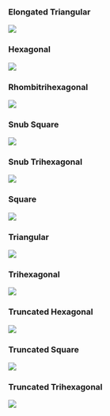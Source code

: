### Elongated Triangular
![](truchet_python/images/elongated_triangular.png)

### Hexagonal
![](truchet_python/images/hexagonal.png)

### Rhombitrihexagonal
![](truchet_python/images/rhombitrihexagonal.png)

### Snub Square
![](truchet_python/images/snub_square.png)

### Snub Trihexagonal
![](truchet_python/images/snub_trihexagonal.png)

### Square
![](truchet_python/images/square.png)

### Triangular
![](truchet_python/images/triangular.png)

### Trihexagonal
![](truchet_python/images/trihexagonal.png)

### Truncated Hexagonal
![](truchet_python/images/truncated_hexagonal.png)

### Truncated Square
![](truchet_python/images/truncated_square.png)

### Truncated Trihexagonal
![](truchet_python/images/truncated_trihexagonal.png)
